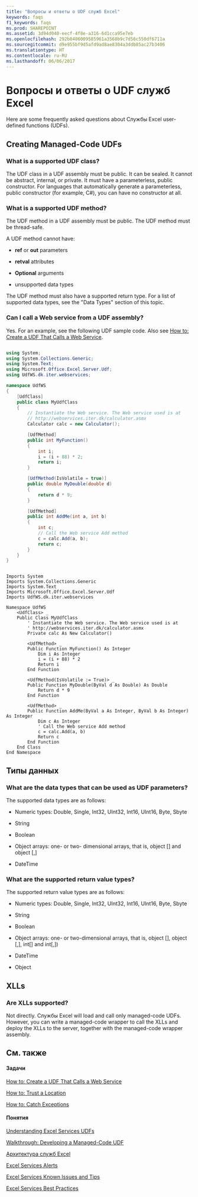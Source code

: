 ```yaml
---
title: "Вопросы и ответы о UDF служб Excel"
keywords: faqs
f1_keywords: faqs
ms.prod: SHAREPOINT
ms.assetid: 3d94d040-eecf-4f8e-a316-6d1cca95e7eb
ms.openlocfilehash: 292b8486009585961a3568b9c7d56c550df6711a
ms.sourcegitcommit: d9e955bf9d5afd9ad8ae8304a3ddb85ac27b3406
ms.translationtype: HT
ms.contentlocale: ru-RU
ms.lasthandoff: 06/06/2017
---
```

# <a name="frequently-asked-questions-about-excel-services-udfs"></a>Вопросы и ответы о UDF служб Excel

Here are some frequently asked questions about Службы Excel user-defined functions (UDFs). 
  
    
    


## <a name="creating-managed-code-udfs"></a>Creating Managed-Code UDFs


### <a name="what-is-a-supported-udf-class"></a>What is a supported UDF class?

The UDF class in a UDF assembly must be public. It can be sealed. It cannot be abstract, internal, or private. It must have a parameterless, public constructor. For languages that automatically generate a parameterless, public constructor (for example, C#), you can have no constructor at all.
  
    
    

### <a name="what-is-a-supported-udf-method"></a>What is a supported UDF method?

The UDF method in a UDF assembly must be public. The UDF method must be thread-safe.
  
    
    
A UDF method cannot have: 
  
    
    

- **ref** or **out** parameters
    
  
- **retval** attributes
    
  
- **Optional** arguments
    
  
- unsupported data types
    
  
The UDF method must also have a supported return type. For a list of supported data types, see the "Data Types" section of this topic.
  
    
    

### <a name="can-i-call-a-web-service-from-a-udf-assembly"></a>Can I call a Web service from a UDF assembly?

Yes. For an example, see the following UDF sample code. Also see  [How to: Create a UDF That Calls a Web Service](how-to-create-a-udf-that-calls-a-web-service).
  
    
    

```cs

using System;
using System.Collections.Generic;
using System.Text;
using Microsoft.Office.Excel.Server.Udf;
using UdfWS.dk.iter.webservices;

namespace UdfWS
{
    [UdfClass]
    public class MyUdfClass
    {
        // Instantiate the Web service. The Web service used is at   
        // http://webservices.iter.dk/calculator.asmx
        Calculator calc = new Calculator();

        [UdfMethod]
        public int MyFunction()
        {
            int i;
            i = (i + 88) * 2;
            return i;
        }

        [UdfMethod(IsVolatile = true)]
        public double MyDouble(double d)
        {
            return d * 9;
        }

        [UdfMethod]
        public int AddMe(int a, int b)
        {
            int c;
            // Call the Web service Add method
            c = calc.Add(a, b);
            return c;
        }        
    }
}
```


```VB.net

Imports System
Imports System.Collections.Generic
Imports System.Text
Imports Microsoft.Office.Excel.Server.Udf
Imports UdfWS.dk.iter.webservices

Namespace UdfWS
    <UdfClass> _
    Public Class MyUdfClass
        ' Instantiate the Web service. The Web service used is at   
        ' http://webservices.iter.dk/calculator.asmx
        Private calc As New Calculator()

        <UdfMethod> _
        Public Function MyFunction() As Integer
            Dim i As Integer
            i = (i + 88) * 2
            Return i
        End Function

        <UdfMethod(IsVolatile := True)> _
        Public Function MyDouble(ByVal d As Double) As Double
            Return d * 9
        End Function

        <UdfMethod> _
        Public Function AddMe(ByVal a As Integer, ByVal b As Integer) As Integer
            Dim c As Integer
            ' Call the Web service Add method
            c = calc.Add(a, b)
            Return c
        End Function
    End Class
End Namespace
```


## <a name="data-types"></a>Типы данных


### <a name="what-are-the-data-types-that-can-be-used-as-udf-parameters"></a>What are the data types that can be used as UDF parameters?

The supported data types are as follows:
  
    
    

- Numeric types: Double, Single, Int32, UInt32, Int16, UInt16, Byte, Sbyte
    
  
- String
    
  
- Boolean
    
  
- Object arrays: one- or two- dimensional arrays, that is, object [] and object [,]
    
  
- DateTime 
    
  

### <a name="what-are-the-supported-return-value-types"></a>What are the supported return value types?

The supported return value types are as follows:
  
    
    

- Numeric types: Double, Single, Int32, UInt32, Int16, UInt16, Byte, Sbyte
    
  
- String
    
  
- Boolean
    
  
- Object arrays: one- or two-dimensional arrays, that is, object [], object [,], int[] and int[,])
    
  
- DateTime 
    
  
- Object
    
  

## <a name="xlls"></a>XLLs


### <a name="are-xlls-supported"></a>Are XLLs supported?

Not directly. Службы Excel will load and call only managed-code UDFs. However, you can write a managed-code wrapper to call the XLLs and deploy the XLLs to the server, together with the managed-code wrapper assembly.
  
    
    

## <a name="see-also"></a>См. также


#### <a name="tasks"></a>Задачи


  
    
    
 [How to: Create a UDF That Calls a Web Service](how-to-create-a-udf-that-calls-a-web-service)
  
    
    
 [How to: Trust a Location](how-to-trust-a-location)
  
    
    
 [How to: Catch Exceptions](how-to-catch-exceptions)
#### <a name="concepts"></a>Понятия


  
    
    
 [Understanding Excel Services UDFs](understanding-excel-services-udfs)
  
    
    
 [Walkthrough: Developing a Managed-Code UDF](walkthrough-developing-a-managed-code-udf)
  
    
    
 [Архитектура служб Excel](excel-services-architecture)
  
    
    
 [Excel Services Alerts](excel-services-alerts)
  
    
    
 [Excel Services Known Issues and Tips](excel-services-known-issues-and-tips)
  
    
    
 [Excel Services Best Practices](excel-services-best-practices)
